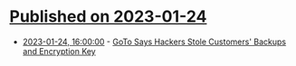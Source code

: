 # [Published on 2023-01-24](index.md)

* [2023-01-24, 16:00:00](https://it.slashdot.org/story/23/01/24/1559200/goto-says-hackers-stole-customers-backups-and-encryption-key?utm_source=rss1.0mainlinkanon&utm_medium=feed) - [GoTo Says Hackers Stole Customers' Backups and Encryption Key](https://it.slashdot.org/story/23/01/24/1559200/goto-says-hackers-stole-customers-backups-and-encryption-key?utm_source=rss1.0mainlinkanon&utm_medium=feed)
